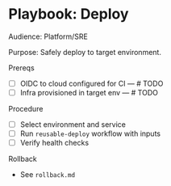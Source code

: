  # Playbook: Deploy

 Audience: Platform/SRE

 Purpose: Safely deploy to target environment.

 Prereqs
 - [ ] OIDC to cloud configured for CI — # TODO
 - [ ] Infra provisioned in target env — # TODO

 Procedure
 - [ ] Select environment and service
 - [ ] Run `reusable-deploy` workflow with inputs
 - [ ] Verify health checks

 Rollback
 - See `rollback.md`


